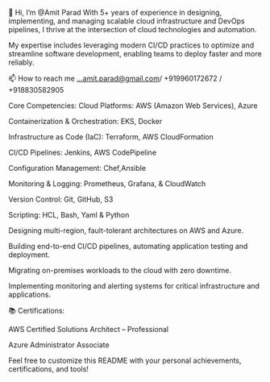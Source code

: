 👋 Hi, I’m @Amit Parad
With 5+ years of experience in designing, implementing, and managing scalable cloud infrastructure and DevOps pipelines, I thrive at the intersection of cloud technologies and automation. 

My expertise includes leveraging modern CI/CD practices to optimize and streamline software development, enabling teams to deploy faster and more reliably.

📫 How to reach me ...amit.parad@gmail.com/ +919960172672 / +918830582905

Core Competencies:
Cloud Platforms: AWS (Amazon Web Services), Azure

Containerization & Orchestration: EKS, Docker

Infrastructure as Code (IaC): Terraform, AWS CloudFormation

CI/CD Pipelines: Jenkins, AWS CodePipeline

Configuration Management: Chef,Ansible

Monitoring & Logging: Prometheus, Grafana, &  CloudWatch

Version Control: Git, GitHub, S3

Scripting: HCL, Bash, Yaml & Python

Designing multi-region, fault-tolerant architectures on AWS and Azure.

Building end-to-end CI/CD pipelines, automating application testing and deployment.

Migrating on-premises workloads to the cloud with zero downtime.

Implementing monitoring and alerting systems for critical infrastructure and applications.

📚 Certifications:

AWS Certified Solutions Architect – Professional

Azure Administrator Associate

Feel free to customize this README with your personal achievements, certifications, and tools!










<!---
AmitP9999/AmitP9999 is a ✨ special ✨ repository because its `README.md` (this file) appears on your GitHub profile.
You can click the Preview link to take a look at your changes.
--->
